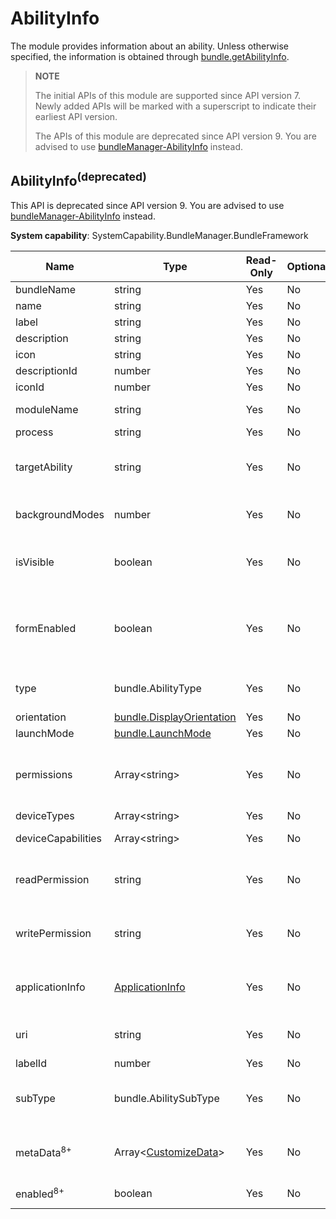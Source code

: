 # AbilityInfo

The module provides information about an ability. Unless otherwise specified, the information is obtained through [bundle.getAbilityInfo](js-apis-Bundle.md#bundlegetabilityinfodeprecated).

> **NOTE**
> 
> The initial APIs of this module are supported since API version 7. Newly added APIs will be marked with a superscript to indicate their earliest API version.
>
> The APIs of this module are deprecated since API version 9. You are advised to use [bundleManager-AbilityInfo](js-apis-bundleManager-abilityInfo.md) instead.

## AbilityInfo<sup>(deprecated)<sup>

This API is deprecated since API version 9. You are advised to use [bundleManager-AbilityInfo](js-apis-bundleManager-abilityInfo.md#abilityinfo-1) instead.

**System capability**: SystemCapability.BundleManager.BundleFramework

| Name                 | Type                                                        | Read-Only| Optional| Description                                                        |
| --------------------- | ------------------------------------------------------------ | ---- | ---- | ------------------------------------------------------------ |
| bundleName            | string                                                       | Yes  | No  | Bundle name.                                            |
| name                  | string                                                       | Yes  | No  | Ability name.                                               |
| label                 | string                                                       | Yes  | No  | Ability name visible to users.                                   |
| description           | string                                                       | Yes  | No  | Ability description.                                             |
| icon                  | string                                                       | Yes  | No  | Index of the ability icon resource file.                                 |
| descriptionId         | number                                                       | Yes  | No  | ID of the ability description.                                           |
| iconId                | number                                                       | Yes  | No  | ID of the ability icon.                                           |
| moduleName            | string                                                       | Yes  | No  | Name of the HAP file to which the ability belongs.                                    |
| process               | string                                                       | Yes  | No  | Process name of the ability.                 |
| targetAbility         | string                                                       | Yes  | No  | Target ability that the ability alias points to.<br>**Model restriction**: This API can be used only in the FA model.|
| backgroundModes       | number                                                       | Yes  | No  | Background service mode of the ability.<br>**Model restriction**: This API can be used only in the FA model.        |
| isVisible             | boolean                                                      | Yes  | No  | Whether the ability can be called by other applications. **true** if the ability can be called by other applications, **false** otherwise.                         |
| formEnabled           | boolean                                                      | Yes  | No  | Whether the ability provides the service widget capability. **true** if the ability provides the service widget capability, **false** otherwise.<br>**Model restriction**: This API can be used only in the FA model.|
| type                  | bundle.AbilityType                                                  | Yes  | No  | Ability type.<br>**Model restriction**: This API can be used only in the FA model.               |
| orientation           | [bundle.DisplayOrientation](js-apis-Bundle.md#displayorientationdeprecated) | Yes  | No  | Ability display orientation.                                         |
| launchMode            | [bundle.LaunchMode](js-apis-Bundle.md#launchmodedeprecated)         | Yes  | No  | Ability launch mode.                                         |
| permissions           | Array\<string>                                               | Yes  | No  | Permissions required for other applications to call the ability.<br>The value is obtained by passing in GET_ABILITY_INFO_WITH_PERMISSION to [bundle.getAbilityInfo](js-apis-Bundle.md#bundlegetabilityinfodeprecated).|
| deviceTypes           | Array\<string>                                               | Yes  | No  | Device types supported by the ability.                                     |
| deviceCapabilities    | Array\<string>                                               | Yes  | No  | Device capabilities required for the ability.                                     |
| readPermission        | string                                                       | Yes  | No  | Permission required for reading the ability data.<br>**Model restriction**: This API can be used only in the FA model. |
| writePermission       | string                                                       | Yes  | No  | Permission required for writing data to the ability.<br>**Model restriction**: This API can be used only in the FA model. |
| applicationInfo       | [ApplicationInfo](js-apis-bundle-ApplicationInfo.md)         | Yes  | No  | Application configuration information.<br>The value is obtained by passing in GET_ABILITY_INFO_WITH_APPLICATION to [bundle.getAbilityInfo](js-apis-Bundle.md#bundlegetabilityinfodeprecated).|
| uri                   | string                                                       | Yes  | No  | URI of the ability.<br>**Model restriction**: This API can be used only in the FA model.|
| labelId               | number                                                       | Yes  | No  | ID of the ability label.                                           |
| subType               | bundle.AbilitySubType                                               | Yes  | No  | Subtype of the template that can be used by the ability.<br>**Model restriction**: This API can be used only in the FA model.|
| metaData<sup>8+</sup> | Array\<[CustomizeData](js-apis-bundle-CustomizeData.md)>     | Yes  | No  | Metadata of the ability.<br>The value is obtained by passing in GET_ABILITY_INFO_WITH_METADATA to [bundle.getAbilityInfo](js-apis-Bundle.md#bundlegetabilityinfodeprecated).|
| enabled<sup>8+</sup>  | boolean                                                      | Yes  | No  | Whether the ability is enabled. **true** if enabled, **false** otherwise.                                           |
